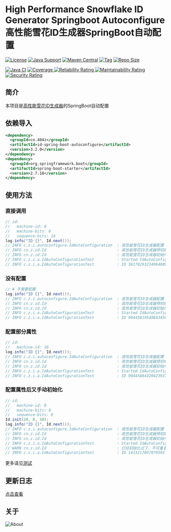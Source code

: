 # High Performance Snowflake ID Generator Springboot Autoconfigure 高性能雪花ID生成器SpringBoot自动配置

[![License](https://img.shields.io/github/license/ALI1416/id-spring-boot-autoconfigure?label=License)](https://www.apache.org/licenses/LICENSE-2.0.txt)
[![Java Support](https://img.shields.io/badge/Java-8+-green)](https://openjdk.org/)
[![Maven Central](https://img.shields.io/maven-central/v/cn.404z/id-spring-boot-autoconfigure?label=Maven%20Central)](https://mvnrepository.com/artifact/cn.404z/id-spring-boot-autoconfigure)
[![Tag](https://img.shields.io/github/v/tag/ALI1416/id-spring-boot-autoconfigure?label=Tag)](https://github.com/ALI1416/id-spring-boot-autoconfigure/tags)
[![Repo Size](https://img.shields.io/github/repo-size/ALI1416/id-spring-boot-autoconfigure?label=Repo%20Size&color=success)](https://github.com/ALI1416/id-spring-boot-autoconfigure/archive/refs/heads/master.zip)

[![Java CI](https://github.com/ALI1416/id-spring-boot-autoconfigure/actions/workflows/ci.yml/badge.svg)](https://github.com/ALI1416/id-spring-boot-autoconfigure/actions/workflows/ci.yml)
[![Coverage](https://sonarcloud.io/api/project_badges/measure?project=ALI1416_id-spring-boot-autoconfigure&metric=coverage)
![Reliability Rating](https://sonarcloud.io/api/project_badges/measure?project=ALI1416_id-spring-boot-autoconfigure&metric=reliability_rating)
![Maintainability Rating](https://sonarcloud.io/api/project_badges/measure?project=ALI1416_id-spring-boot-autoconfigure&metric=sqale_rating)
![Security Rating](https://sonarcloud.io/api/project_badges/measure?project=ALI1416_id-spring-boot-autoconfigure&metric=security_rating)](https://sonarcloud.io/summary/new_code?id=ALI1416_id-spring-boot-autoconfigure)

## 简介

本项目是[高性能雪花ID生成器](https://github.com/ALI1416/id)的SpringBoot自动配置

## 依赖导入

```xml
<dependency>
  <groupId>cn.404z</groupId>
  <artifactId>id-spring-boot-autoconfigure</artifactId>
  <version>3.2.0</version>
</dependency>
<dependency>
  <groupId>org.springframework.boot</groupId>
  <artifactId>spring-boot-starter</artifactId>
  <version>2.7.18</version>
</dependency>
```

## 使用方法

### 直接调用

```java
// id:
//   machine-id: 0
//   machine-bits: 8
//   sequence-bits: 14
log.info("ID {}", Id.next());
// INFO c.z.i.autoconfigure.IdAutoConfiguration  : 高性能雪花ID生成器配置：机器码MACHINE_ID 0 ，机器码位数MACHINE_BITS 8 ，序列号位数SEQUENCE_BITS 14
// INFO cn.z.id.Id                               : 高性能雪花ID生成器预初始化：机器码MACHINE_ID 0 ，机器码位数MACHINE_BITS 8 ，序列号位数SEQUENCE_BITS 12 ，最大机器码MACHINE_ID 255 ；1ms最多生成ID 4096 个，起始时间 2021-01-01 08:00:00.0 ，失效时间 2299-09-27 23:10:22.207 ，大约可使用 278 年
// INFO cn.z.id.Id                               : 高性能雪花ID生成器初始化：机器码MACHINE_ID 0 ，机器码位数MACHINE_BITS 8 ，序列号位数SEQUENCE_BITS 14 ，最大机器码MACHINE_ID 255 ；1ms最多生成ID 16384 个，起始时间 2021-01-01 08:00:00.0 ，失效时间 2090-09-07 23:47:35.551 ，大约可使用 69 年
// INFO c.z.i.a.IdAutoConfigurationTest          : Started IdAutoConfigurationTest in 0.899 seconds (JVM running for 1.828)
// INFO c.z.i.a.IdAutoConfigurationTest          : ID 361782932349648897
```

### 没有配置

```java
// # 不需要配置
log.info("ID {}", Id.next());
// INFO c.z.i.autoconfigure.IdAutoConfiguration  : 高性能雪花ID生成器配置：机器码MACHINE_ID 0 ，机器码位数MACHINE_BITS 8 ，序列号位数SEQUENCE_BITS 12 
// INFO cn.z.id.Id                               : 高性能雪花ID生成器预初始化：机器码MACHINE_ID 0 ，机器码位数MACHINE_BITS 8 ，序列号位数SEQUENCE_BITS 12 ，最大机器码MACHINE_ID 255 ；1ms最多生成ID 4096 个，起始时间 2021-01-01 08:00:00.0 ，失效时间 2299-09-27 23:10:22.207 ，大约可使用 278 年
// INFO cn.z.id.Id                               : 高性能雪花ID生成器初始化：机器码MACHINE_ID 0 ，机器码位数MACHINE_BITS 8 ，序列号位数SEQUENCE_BITS 12 ，最大机器码MACHINE_ID 255 ；1ms最多生成ID 4096 个，起始时间 2021-01-01 08:00:00.0 ，失效时间 2299-09-27 23:10:22.207 ，大约可使用 278 年
// INFO c.z.i.a.IdAutoConfigurationTest          : Started IdAutoConfigurationTest in 0.899 seconds (JVM running for 1.828)
// INFO c.z.i.a.IdAutoConfigurationTest          : ID 90445819549843456
```

### 配置部分属性

```java
// id:
//   machine-id: 10
log.info("ID {}", Id.next());
// INFO c.z.i.autoconfigure.IdAutoConfiguration  : 高性能雪花ID生成器配置：机器码MACHINE_ID 10 ，机器码位数MACHINE_BITS 8 ，序列号位数SEQUENCE_BITS 12 
// INFO cn.z.id.Id                               : 高性能雪花ID生成器预初始化：机器码MACHINE_ID 0 ，机器码位数MACHINE_BITS 8 ，序列号位数SEQUENCE_BITS 12 ，最大机器码MACHINE_ID 255 ；1ms最多生成ID 4096 个，起始时间 2021-01-01 08:00:00.0 ，失效时间 2299-09-27 23:10:22.207 ，大约可使用 278 年
// INFO cn.z.id.Id                               : 高性能雪花ID生成器初始化：机器码MACHINE_ID 10 ，机器码位数MACHINE_BITS 8 ，序列号位数SEQUENCE_BITS 12 ，最大机器码MACHINE_ID 255 ；1ms最多生成ID 4096 个，起始时间 2021-01-01 08:00:00.0 ，失效时间 2299-09-27 23:10:22.207 ，大约可使用 278 年
// INFO c.z.i.a.IdAutoConfigurationTest          : Started IdAutoConfigurationTest in 0.899 seconds (JVM running for 1.828)
// INFO c.z.i.a.IdAutoConfigurationTest          : ID 90445884320423937
```

### 配置属性后又手动初始化

```java
// id:
//   machine-id: 0
//   machine-bits: 8
//   sequence-bits: 6
Id.init(20, 6, 10);
log.info("ID {}", Id.next());
// INFO c.z.i.autoconfigure.IdAutoConfiguration  : 高性能雪花ID生成器配置：机器码MACHINE_ID 0 ，机器码位数MACHINE_BITS 8 ，序列号位数SEQUENCE_BITS 6
// INFO cn.z.id.Id                               : 高性能雪花ID生成器预初始化：机器码MACHINE_ID 0 ，机器码位数MACHINE_BITS 8 ，序列号位数SEQUENCE_BITS 12 ，最大机器码MACHINE_ID 255 ；1ms最多生成ID 4096 个，起始时间 2021-01-01 08:00:00.0 ，失效时间 2299-09-27 23:10:22.207 ，大约可使用 278 年
// INFO cn.z.id.Id                               : 高性能雪花ID生成器初始化：机器码MACHINE_ID 0 ，机器码位数MACHINE_BITS 8 ，序列号位数SEQUENCE_BITS 6 ，最大机器码MACHINE_ID 255 ；1ms最多生成ID 64 个，起始时间 2021-01-01 08:00:00.0 ，失效时间 19860-03-05 19:03:41.311 ，大约可使用 17851 年
// INFO c.z.i.a.IdAutoConfigurationTest          : Started IdAutoConfigurationTest in 0.899 seconds (JVM running for 1.828)
// WARN cn.z.id.Id                               : 已经初始化过了，不可重复初始化！
// INFO c.z.i.a.IdAutoConfigurationTest          : ID 1413217897070592
```

更多请见[测试](./src/test)

## 更新日志

[点击查看](./CHANGELOG.md)

## 关于

<picture>
  <source media="(prefers-color-scheme: dark)" srcset="https://www.404z.cn/images/about.dark.svg">
  <img alt="About" src="https://www.404z.cn/images/about.light.svg">
</picture>
